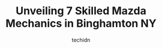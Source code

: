 ---
layout: ampstory
image: https://images.unsplash.com/photo-1617814076231-2c58846db944?ixlib=rb-4.0.3&ixid=MnwxMjA3fDB8MHxwaG90by1wYWdlfHx8fGVufDB8fHx8&auto=format&fit=crop&w=640&h=853&q=80
author: techidn
featured: false
description: If youre in need of trustworthy and skilled Mazda Mechanic in Binghamton NY, USA, youll be pleased to discover the 7 best Mazda Mechanic in town. Their expertise and commitment to customer
title: Unveiling 7 Skilled Mazda Mechanics in Binghamton NY
cover:
   title: Unveiling 7 Skilled Mazda Mechanics in Binghamton NY
   subtitle: Rickpate
   background: https://images.unsplash.com/photo-1617814076231-2c58846db944?ixlib=rb-4.0.3&ixid=MnwxMjA3fDB8MHxwaG90by1wYWdlfHx8fGVufDB8fHx8&auto=format&fit=crop&w=640&h=853&q=80

pages: 
 - layout: thirds
   top: <h1>#1 Rays Auto (NAPA AutoCare Center)</h1>
   bottom: "<p>Really great guys at Rays Auto.  I needed an estimate on only a 2 year old, 8,800 mile Rogue windshield wiper  transmission.  I decided to call Nissan and its NOW All p</p>"
   background: https://www.knot35.com/toplist/wp-content/uploads/2023/06/best-mazda-mechanic-1-in-binghamton-ny-1685839617.jpeg
   backgroundblur: true
 - layout: thirds
   top: <h1>#2 New York Auto Radiator, Inc.</h1>
   bottom: "<p>146 Susquehanna St, Binghamton, NY 13901, United States</p>"
   background: https://www.knot35.com/toplist/wp-content/uploads/2023/06/best-mazda-mechanic-2-in-binghamton-ny-1685839618.jpeg
   cta:
      link: https://www.knot35.com/toplist/unveiling-7-skilled-mazda-mechanics-in-binghamton-ny/
      text: Unveiling 7 Skilled Mazda Mechanics in Binghamton NY
 - layout: thirds
   top: <h1>#3 Edge Auto Repair</h1>
   bottom: "<p>387 State St, Binghamton, NY 13901, United States</p>"
   background: https://www.knot35.com/toplist/wp-content/uploads/2023/06/best-mazda-mechanic-3-in-binghamton-ny-1685839618.jpeg
   cta:
      link: https://www.knot35.com/toplist/unveiling-7-skilled-mazda-mechanics-in-binghamton-ny/
      text: Unveiling 7 Skilled Mazda Mechanics in Binghamton NY
 - layout: thirds
   top: <h1>#4 Jrs Automotive</h1>
   bottom: "<p>213 Robinson St, Binghamton, NY 13904, United States</p>"
   background: https://images.unsplash.com/photo-1489694553447-4c9339da310d?ixlib=rb-4.0.3&ixid=MnwxMjA3fDB8MHxwaG90by1wYWdlfHx8fGVufDB8fHx8&auto=format&fit=crop&w=640&h=853&q=80
   cta:
      link: https://www.knot35.com/toplist/unveiling-7-skilled-mazda-mechanics-in-binghamton-ny/
      text: Unveiling 7 Skilled Mazda Mechanics in Binghamton NY
 - layout: thirds
   top: <h1>#5 J & E Auto Repair LLC</h1>
   bottom: "<p>307 Front St, Binghamton, NY 13905, United States</p>"
   background: https://images.unsplash.com/photo-1534312527009-56c7016453e6?ixlib=rb-4.0.3&ixid=MnwxMjA3fDB8MHxwaG90by1wYWdlfHx8fGVufDB8fHx8&auto=format&fit=crop&w=640&h=853&q=80
   cta:
      link: https://www.knot35.com/toplist/unveiling-7-skilled-mazda-mechanics-in-binghamton-ny/
      text: Unveiling 7 Skilled Mazda Mechanics in Binghamton NY
 - layout: thirds
   top: <h1>#6 Bartholomews Car Care Center</h1>
   bottom: "<p>2-1/2 Eldredge St, Binghamton, NY 13901, United States</p>"
   background: https://images.unsplash.com/photo-1509114397022-ed747cca3f65?ixlib=rb-4.0.3&ixid=MnwxMjA3fDB8MHxwaG90by1wYWdlfHx8fGVufDB8fHx8&auto=format&fit=crop&w=640&h=853&q=80
   cta:
      link: https://www.knot35.com/toplist/unveiling-7-skilled-mazda-mechanics-in-binghamton-ny/
      text: Unveiling 7 Skilled Mazda Mechanics in Binghamton NY
 - layout: thirds
   top: <h1>#7 Don Wards Service Center</h1>
   bottom: "<p>169 Lower Stella Ireland Rd, Binghamton, NY 13905, United States</p>"
   background: https://images.unsplash.com/photo-1527066579998-dbbae57f45ce?ixlib=rb-4.0.3&ixid=MnwxMjA3fDB8MHxwaG90by1wYWdlfHx8fGVufDB8fHx8&auto=format&fit=crop&w=640&h=853&q=80
   cta:
      link: https://www.knot35.com/toplist/unveiling-7-skilled-mazda-mechanics-in-binghamton-ny/
      text: Unveiling 7 Skilled Mazda Mechanics in Binghamton NY
 - layout: thirds
   middle: Continue reading...
   background: https://images.unsplash.com/photo-1580610447943-1bfbef5efe07?ixlib=rb-4.0.3&ixid=MnwxMjA3fDB8MHxwaG90by1wYWdlfHx8fGVufDB8fHx8&auto=format&fit=crop&w=640&h=853&q=80
   cta:
      link: https://www.knot35.com/toplist/unveiling-7-skilled-mazda-mechanics-in-binghamton-ny/
      text: Unveiling 7 Skilled Mazda Mechanics in Binghamton NY
      
---